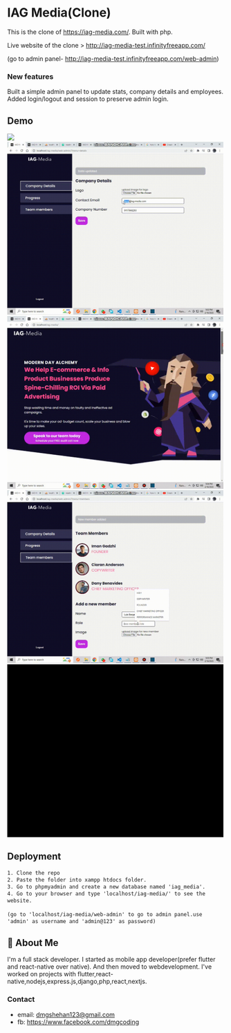 
# IAG Media(Clone)

This is the clone of https://iag-media.com/. Built with php. 

Live website of the clone > http://iag-media-test.infinityfreeapp.com/

(go to admin panel- http://iag-media-test.infinityfreeapp.com/web-admin)

### New features

Built a simple admin panel to update stats, company details and employees. Added login/logout and session to preserve admin login.




## Demo


<img src="https://github.com/dmgcoding/iag-media/blob/main/gifs/site.gif" width="500"/>

<img src="https://github.com/dmgcoding/iag-media/blob/main/gifs/details_1.gif" width="500"/>

<img src="https://github.com/dmgcoding/iag-media/blob/main/gifs/members1.gif" width="500"/>

<img src="https://github.com/dmgcoding/iag-media/blob/main/gifs/members2.gif" width="500"/>

<img src="https://github.com/dmgcoding/iag-media/blob/main/gifs/progress.gif" width="500"/>


## Deployment

    1. Clone the repo 
    2. Paste the folder into xampp htdocs folder. 
    3. Go to phpmyadmin and create a new database named 'iag_media'. 
    4. Go to your browser and type 'localhost/iag-media/' to see the website.

    (go to 'localhost/iag-media/web-admin' to go to admin panel.use 'admin' as username and 'admin@123' as password)



## 🚀 About Me
I'm a full stack developer. I started as mobile app developer(prefer flutter and react-native over native). And then moved to webdevelopment.
I've worked on projects with flutter,react-native,nodejs,express.js,django,php,react,nextjs.

### Contact
* email: dmgshehan123@gmail.com
* fb: https://www.facebook.com/dmgcoding

